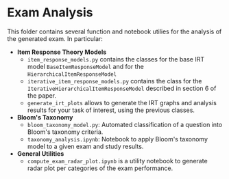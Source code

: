 # Exam Analysis

This folder contains several function and notebook utilies for the analysis of the generated exam.
In particular:

* **Item Response Theory Models**
  * `item_response_models.py` contains the classes for the base IRT model `BaseItemResponseModel` and for the `HierarchicalItemResponseModel`
  * `iterative_item_response_models.py` contains the class for the `IterativeHierarchicalItemResponseModel` described in section 6 of the paper.
  * `generate_irt_plots` allows to generate the IRT graphs and analysis results for your task of interest, using the previous classes.
* **Bloom's Taxonomy**
  * `bloom_taxonomy_model.py`: Automated classification of a question into Bloom's taxonomy criteria.
  * `taxonomy_analysis.ipynb`: Notebook to apply Bloom's taxonomy model to a given exam and study results.
* **General Utilities**
  * `compute_exam_radar_plot.ipynb` is a utility notebook to generate radar plot per categories of the exam performance.